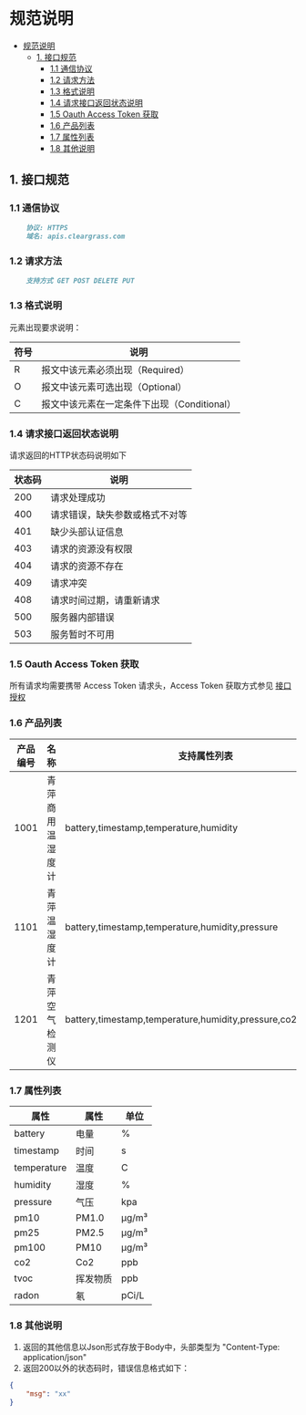 # 规范说明

- [规范说明](#规范说明)
  - [1. 接口规范](#1-接口规范)
    - [1.1 通信协议](#11-通信协议)
    - [1.2 请求方法](#12-请求方法)
    - [1.3 格式说明](#13-格式说明)
    - [1.4 请求接口返回状态说明](#14-请求接口返回状态说明)
    - [1.5 Oauth Access Token 获取](#15-oauth-access-token-获取)
    - [1.6 产品列表](#16-产品列表)
    - [1.7 属性列表](#17-属性列表)
    - [1.8 其他说明](#18-其他说明)

## 1. 接口规范

### 1.1 通信协议

```markdown
    协议: HTTPS
    域名: apis.cleargrass.com
```

### 1.2 请求方法

```markdown
    支持方式 GET POST DELETE PUT
```

### 1.3 格式说明

元素出现要求说明：

| 符号 | 说明                                        |
| ---- | ------------------------------------------- |
| R    | 报文中该元素必须出现（Required）            |
| O    | 报文中该元素可选出现（Optional）            |
| C    | 报文中该元素在一定条件下出现（Conditional） |

### 1.4 请求接口返回状态说明

请求返回的HTTP状态码说明如下

| 状态码 | 说明                           |
| ------ | ------------------------------ |
| 200    | 请求处理成功                   |
| 400    | 请求错误，缺失参数或格式不对等 |
| 401    | 缺少头部认证信息               |
| 403    | 请求的资源没有权限             |
| 404    | 请求的资源不存在               |
| 409    | 请求冲突                       |
| 408    | 请求时间过期，请重新请求       |
| 500    | 服务器内部错误                 |
| 503    | 服务暂时不可用                 |

### 1.5 Oauth Access Token 获取

所有请求均需要携带 Access Token 请求头，Access Token 获取方式参见 [接口授权](https://github.com/ClearGrass/QingpingDoc/blob/master/develop-platform/oauth_api.md)

### 1.6 产品列表

| 产品编号 | 名称                 | 支持属性列表                                                   |
| -------- | ------------------ |-------------------------------------------------------------|
| 1001     | 青萍商用温湿度计      | battery,timestamp,temperature,humidity                      |
| 1101     | 青萍温湿度计         | battery,timestamp,temperature,humidity,pressure              |
| 1201     | 青萍空气检测仪        |battery,timestamp,temperature,humidity,pressure,co2,pm25,tvoc|

### 1.7 属性列表

| 属性        | 属性     | 单位  |
| ----------- | -------- | ----- |
| battery     | 电量     | %     |
| timestamp   | 时间     | s     |
| temperature | 温度     | C     |
| humidity    | 湿度     | %     |
| pressure    | 气压     | kpa   |
| pm10        | PM1.0    | μg/m³ |
| pm25        | PM2.5    | μg/m³ |
| pm100       | PM10     | μg/m³ |
| co2         | Co2      | ppb   |
| tvoc        | 挥发物质 | ppb   |
| radon       | 氡       | pCi/L |

### 1.8 其他说明

1. 返回的其他信息以Json形式存放于Body中，头部类型为 "Content-Type: application/json"
2. 返回200以外的状态码时，错误信息格式如下：

```json
{
    "msg": "xx"
}
```

